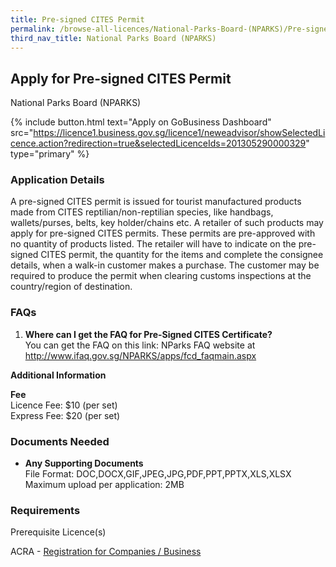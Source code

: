 ```yaml
---
title: Pre-signed CITES Permit
permalink: /browse-all-licences/National-Parks-Board-(NPARKS)/Pre-signed-CITES-Permit
third_nav_title: National Parks Board (NPARKS)
---
```


## Apply for Pre-signed CITES Permit

National Parks Board (NPARKS)

{% include button.html text="Apply on GoBusiness Dashboard" src="https://licence1.business.gov.sg/licence1/neweadvisor/showSelectedLicence.action?redirection=true&selectedLicenceIds=201305290000329" type="primary" %}

### Application Details

<p>A pre-signed CITES permit is issued for tourist manufactured products made from CITES reptilian/non-reptilian species, like handbags, wallets/purses, belts, key holder/chains etc. A retailer of such products may apply for pre-signed CITES permits. These permits are pre-approved with no quantity of products listed. The retailer will have to indicate on the pre-signed CITES permit, the quantity for the items and complete the consignee details, when a walk-in customer makes a purchase. The customer may be required to produce the permit when clearing customs inspections at the country/region of destination.</p>
 <h3>FAQs</h3>
 <ol>
 <li><strong>Where can I get the FAQ for Pre-Signed CITES Certificate?</strong><br />You can get the FAQ on this link: NParks FAQ website at <a href="http://www.ifaq.gov.sg/NPARKS/apps/fcd_faqmain.aspx" target="_blank" rel="noopener">http://www.ifaq.gov.sg/NPARKS/apps/fcd_faqmain.aspx</a></li>
 </ol>

**Additional Information**

<p><strong>Fee<br /></strong>Licence Fee: $10 (per set)<br />Express Fee: $20 (per set)</p>

### Documents Needed

<ul>
 <li><strong>Any Supporting Documents</strong><br />File Format: DOC,DOCX,GIF,JPEG,JPG,PDF,PPT,PPTX,XLS,XLSX<br />Maximum upload per application: 2MB</li>
 </ul>

### Requirements

<p>Prerequisite Licence(s)</p>
 <p>ACRA - <a href="https://licence1.business.gov.sg/licence1/neweadvisor/showSelectedLicence.action?redirection=true&selectedLicenceIds=201301080000175" target="_blank" rel="noopener">Registration for Companies / Business</a></p>

